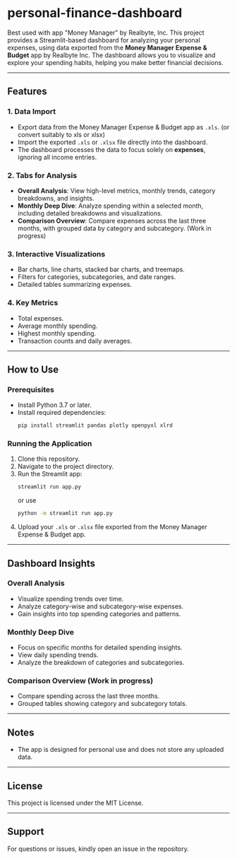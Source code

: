 # personal-finance-dashboard
Best used with app "Money Manager" by Realbyte, Inc. This project provides a Streamlit-based dashboard for analyzing your personal expenses, using data exported from the **Money Manager Expense & Budget** app by Realbyte Inc. The dashboard allows you to visualize and explore your spending habits, helping you make better financial decisions.

---

## Features

### 1. **Data Import**

- Export data from the Money Manager Expense & Budget app as `.xls`. (or convert suitably to xls or xlsx)
- Import the exported `.xls` or `.xlsx` file directly into the dashboard.
- The dashboard processes the data to focus solely on **expenses**, ignoring all income entries.

### 2. **Tabs for Analysis**

- **Overall Analysis**: View high-level metrics, monthly trends, category breakdowns, and insights.
- **Monthly Deep Dive**: Analyze spending within a selected month, including detailed breakdowns and visualizations.
- **Comparison Overview**: Compare expenses across the last three months, with grouped data by category and subcategory. (Work in progress)

### 3. **Interactive Visualizations**

- Bar charts, line charts, stacked bar charts, and treemaps.
- Filters for categories, subcategories, and date ranges.
- Detailed tables summarizing expenses.

### 4. **Key Metrics**

- Total expenses.
- Average monthly spending.
- Highest monthly spending.
- Transaction counts and daily averages.

---

## How to Use

### Prerequisites

- Install Python 3.7 or later.
- Install required dependencies:
  ```bash
  pip install streamlit pandas plotly openpyxl xlrd
  ```

### Running the Application

1. Clone this repository.
2. Navigate to the project directory.
3. Run the Streamlit app:
   ```bash
   streamlit run app.py
   ```
   or use
   ```bash
   python -m streamlit run app.py
   ```
4. Upload your `.xls` or `.xlsx` file exported from the Money Manager Expense & Budget app.

---

## Dashboard Insights

### Overall Analysis

- Visualize spending trends over time.
- Analyze category-wise and subcategory-wise expenses.
- Gain insights into top spending categories and patterns.

### Monthly Deep Dive

- Focus on specific months for detailed spending insights.
- View daily spending trends.
- Analyze the breakdown of categories and subcategories.

### Comparison Overview (Work in progress)

- Compare spending across the last three months.
- Grouped tables showing category and subcategory totals.

---

## Notes

- The app is designed for personal use and does not store any uploaded data.

---

## License

This project is licensed under the MIT License.

---

## Support

For questions or issues, kindly open an issue in the repository.

